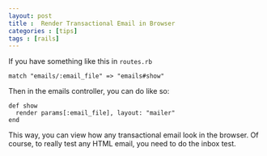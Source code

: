 ```yaml
---
layout: post
title :  Render Transactional Email in Browser
categories : [tips]
tags : [rails]
---
```


If you have something like this in `routes.rb`

    match "emails/:email_file" => "emails#show"
    
Then in the emails controller, you can do like so:

    def show
      render params[:email_file], layout: "mailer"
    end
    
This way, you can view how any transactional email look in the browser. Of course, to really test any HTML email, you need to do the inbox test.
